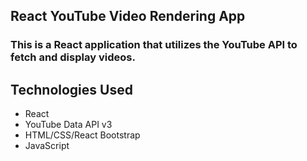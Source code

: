 ## React YouTube Video Rendering App
### This is a React application that utilizes the YouTube API to fetch and display videos.
## Technologies Used
* React
* YouTube Data API v3
* HTML/CSS/React Bootstrap
* JavaScript
